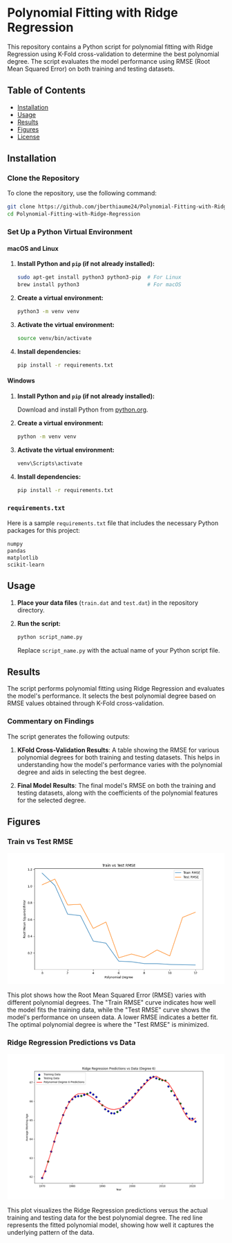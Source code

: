 # Polynomial Fitting with Ridge Regression

This repository contains a Python script for polynomial fitting with Ridge Regression using K-Fold cross-validation to determine the best polynomial degree. The script evaluates the model performance using RMSE (Root Mean Squared Error) on both training and testing datasets.

## Table of Contents

- [Installation](#installation)
- [Usage](#usage)
- [Results](#results)
- [Figures](#figures)
- [License](#license)

## Installation

### Clone the Repository

To clone the repository, use the following command:

```bash
git clone https://github.com/jberthiaume24/Polynomial-Fitting-with-Ridge-Regression.git
cd Polynomial-Fitting-with-Ridge-Regression
```

### Set Up a Python Virtual Environment

#### macOS and Linux

1. **Install Python and `pip` (if not already installed):**

   ```bash
   sudo apt-get install python3 python3-pip  # For Linux
   brew install python3                      # For macOS
   ```

2. **Create a virtual environment:**

   ```bash
   python3 -m venv venv
   ```

3. **Activate the virtual environment:**

   ```bash
   source venv/bin/activate
   ```

4. **Install dependencies:**

   ```bash
   pip install -r requirements.txt
   ```

#### Windows

1. **Install Python and `pip` (if not already installed):**

   Download and install Python from [python.org](https://www.python.org/downloads/).

2. **Create a virtual environment:**

   ```cmd
   python -m venv venv
   ```

3. **Activate the virtual environment:**

   ```cmd
   venv\Scripts\activate
   ```

4. **Install dependencies:**

   ```cmd
   pip install -r requirements.txt
   ```

### `requirements.txt`

Here is a sample `requirements.txt` file that includes the necessary Python packages for this project:

```
numpy
pandas
matplotlib
scikit-learn
```

## Usage

1. **Place your data files** (`train.dat` and `test.dat`) in the repository directory.

2. **Run the script:**

   ```bash
   python script_name.py
   ```

   Replace `script_name.py` with the actual name of your Python script file.

## Results

The script performs polynomial fitting using Ridge Regression and evaluates the model's performance. It selects the best polynomial degree based on RMSE values obtained through K-Fold cross-validation. 

### Commentary on Findings

The script generates the following outputs:

1. **KFold Cross-Validation Results**: A table showing the RMSE for various polynomial degrees for both training and testing datasets. This helps in understanding how the model's performance varies with the polynomial degree and aids in selecting the best degree.

2. **Final Model Results**: The final model's RMSE on both the training and testing datasets, along with the coefficients of the polynomial features for the selected degree.

## Figures

### Train vs Test RMSE

![Train vs Test RMSE](Train_vs_Test_RMSE.png)

This plot shows how the Root Mean Squared Error (RMSE) varies with different polynomial degrees. The "Train RMSE" curve indicates how well the model fits the training data, while the "Test RMSE" curve shows the model's performance on unseen data. A lower RMSE indicates a better fit. The optimal polynomial degree is where the "Test RMSE" is minimized.

### Ridge Regression Predictions vs Data

![Ridge Regression Predictions vs Data](Ridge_Regression_Degree_6.png)

This plot visualizes the Ridge Regression predictions versus the actual training and testing data for the best polynomial degree. The red line represents the fitted polynomial model, showing how well it captures the underlying pattern of the data.